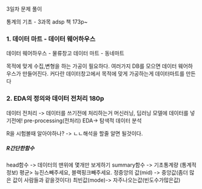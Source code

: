 3일차 문제 풀이

통계의 기초 - 3과목  adsp 책 173p~ 


### 1. 데이터 마트 - 데이터 웨어하우스
데이터 웨어하우스 - 물류창고
데이터 마트 - 동네마트

목적에 맞게 수집,변형을 하는 가공이 필요하다.
여러가지 DB를 모으면  데이터 웨어하우스가 만들어진다.
커다란 데이터창고에서 목적에 맞게 가공하는게 데이터마트를 만든다
### 2. EDA의 정의와 데이터 전처리 180p
데이터 전처리 -> 데이터를 쓰기전에 처리하는거
머신러닝, 딥러닝 모델에 데이터를 넣기전에! 
pre-processing(전처리)
EDA-> 탐색적 데이터 분석

R을 시험볼때 알아야하나? -> ㄴㄴ해석을 할줄 알면 될것이다.
##### R간단한함수
head함수 -> 데이터의 맨위에 몇개만 보게하기
summary함수 -> 기초통계량 (통계적정보)
평균> 뉴진스빼주세요, 블랙핑크빼주세요.
정중앙의 값(mid) -> 중앙값(좀더 많은 값이 사람들과 같을것이다)
최빈값(mode)-> 자주나오는값(빈도수가많은값)